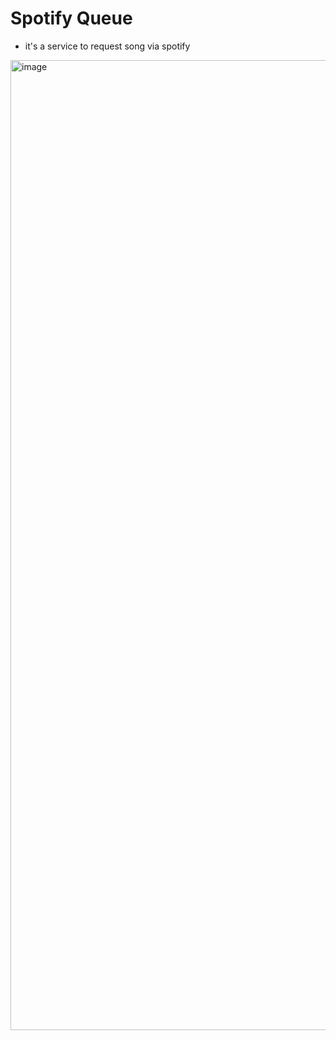 # Spotify Queue 
- it's a service to request song via spotify
  
<img width="1552" alt="image" src="https://github.com/user-attachments/assets/85b4c353-77cd-49c9-857a-a034cf663851" />
